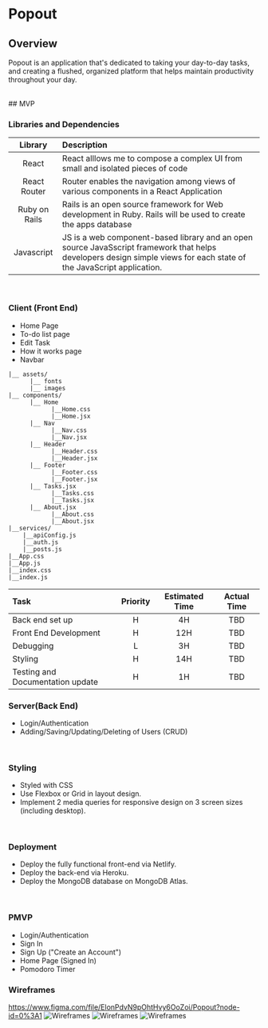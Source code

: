 # Popout

## Overview

Popout is an application that's dedicated to taking your day-to-day tasks, and creating a flushed, organized platform that helps maintain productivity throughout your day.

<br>
## MVP
<!-- 
### Planning
- Restful JSON API on Ruby.
- Projects and Tasks tables.
- Full Crud functionality for Projects and Tasks.
 -->
 
 ### Libraries and Dependencies

|     Library      | Description                                |
| :--------------: | :----------------------------------------- |
|      React       | React alllows me to compose a complex UI from small and isolated pieces of code |
|   React Router   | Router enables the navigation among views of various components in a React Application |
|   Ruby on Rails  | Rails is an open source framework for Web development in Ruby. Rails will be used to create the apps database |
| Javascript | JS is a web component-based library and an open source JavaSscript framework that helps developers design simple views for each state of the JavaScript application. |
<br>

### Client (Front End)
- Home Page
- To-do list page
- Edit Task
- How it works page
- Navbar

``` src
|__ assets/
      |__ fonts
      |__ images
|__ components/
      |__ Home
            |__Home.css
            |__Home.jsx
      |__ Nav
            |__Nav.css
            |__Nav.jsx
      |__ Header
            |__Header.css
            |__Header.jsx
      |__ Footer
            |__Footer.css
            |__Footer.jsx
      |__ Tasks.jsx
            |__Tasks.css
            |__Tasks.jsx
      |__ About.jsx
            |__About.css
            |__About.jsx
|__services/
    |__apiConfig.js
    |__auth.js
    |__posts.js
|__App.css
|__App.js
|__index.css
|__index.js
```

| Task | Priority | Estimated Time | Actual Time |
| :--- | :---: | :---: | :---: |
| Back end set up | H | 4H | TBD |
| Front End Development | H | 12H | TBD | 
| Debugging | L | 3H | TBD |
| Styling | H | 14H | TBD |
| Testing and Documentation update	| H | 1H | TBD |

### Server(Back End)
- Login/Authentication
- Adding/Saving/Updating/Deleting of Users (CRUD)
<br>

### Styling
- Styled with CSS
- Use Flexbox or Grid in layout design.
- Implement 2 media queries for responsive design on 3 screen sizes (including desktop).
<br>

### Deployment 
- Deploy the fully functional front-end via Netlify.
- Deploy the back-end via Heroku.
- Deploy the MongoDB database on MongoDB Atlas.
<br>

### PMVP
- Login/Authentication
- Sign In
- Sign Up ("Create an Account")
- Home Page (Signed In)
- Pomodoro Timer

### Wireframes
https://www.figma.com/file/ElonPdvN9pOhtHvy6OoZoi/Popout?node-id=0%3A1
![Wireframes](https://i.imgur.com/Ha7LOwj.jpg)
![Wireframes](https://i.imgur.com/3Rd1lHw.jpg)
![Wireframes](https://i.imgur.com/i49VzuS.jpg)
